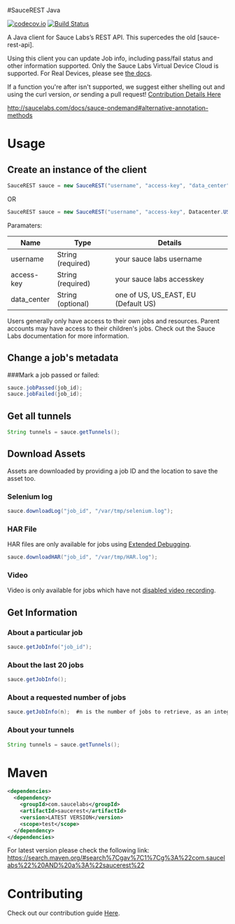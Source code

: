 #SauceREST Java

[![codecov.io](https://codecov.io/github/saucelabs/saucerest-java/coverage.svg?branch=master)](https://codecov.io/github/saucelabs/saucerest-java?branch=master)
[![Build Status](https://travis-ci.org/saucelabs/saucerest-java.svg?branch=master)](https://travis-ci.org/saucelabs/saucerest-java)

A Java client for Sauce Labs’s REST API. This supercedes the old [sauce-rest-api].

Using this client you can update Job info, including pass/fail status and other information supported.  Only the Sauce Labs Virtual Device Cloud is supported.  For Real Devices, please see [the docs](https://api.testobject.com/).

If a function you're after isn't supported, we suggest either shelling out and using the curl version, _or_ sending a pull request!  [Contribution Details Here](https://github.com/saucelabs/saucerest-java/blob/master/contributing.md)

<http://saucelabs.com/docs/sauce-ondemand#alternative-annotation-methods>

# Usage
## Create an instance of the client
```java
SauceREST sauce = new SauceREST("username", "access-key", "data_center");
```
OR
```java
SauceREST sauce = new SauceREST("username", "access-key", Datacenter.US);
```
Paramaters: 

| Name        | Type              | Details       |
| ----------- | ----------------- | ------------- |
| username    | String (required) | your sauce labs username  |
| access-key  | String (required) | your sauce labs accesskey  |
| data_center  | String (optional) | one of US, US_EAST, EU (Default US)  |



Users generally only have access to their own jobs and resources.  Parent accounts may have access to their children's jobs.  Check out the Sauce Labs documentation for more information.

## Change a job's metadata
###Mark a job passed or failed:
```java
sauce.jobPassed(job_id);
sauce.jobFailed(job_id);
```

## Get all tunnels

```java
String tunnels = sauce.getTunnels();
```

## Download Assets
Assets are downloaded by providing a job ID and the location to save the asset too.

### Selenium log

```java
sauce.downloadLog("job_id", "/var/tmp/selenium.log");
```

### HAR File
HAR files are only available for jobs using [Extended Debugging](https://wiki.saucelabs.com/pages/viewpage.action?pageId=70072943).

```java
sauce.downloadHAR("job_id", "/var/tmp/HAR.log");
```

### Video
Video is only available for jobs which have not [disabled video recording](https://wiki.saucelabs.com/display/DOCS/Test+Configuration+Options#TestConfigurationOptions-Disablevideorecording).

## Get Information
### About a particular job
```java
sauce.getJobInfo("job_id");
```

### About the last 20 jobs
```java
sauce.getJobInfo();
```

### About a requested number of jobs
```java
sauce.getJobInfo(n);  #n is the number of jobs to retrieve, as an integer
```

### About your tunnels
```java
String tunnels = sauce.getTunnels();
```

# Maven

```xml
<dependencies>
  <dependency>
    <groupId>com.saucelabs</groupId>
    <artifactId>saucerest</artifactId>
    <version>LATEST VERSION</version>
    <scope>test</scope>
  </dependency>
</dependencies>
```

For latest version please check the following link: https://search.maven.org/#search%7Cgav%7C1%7Cg%3A%22com.saucelabs%22%20AND%20a%3A%22saucerest%22

# Contributing
Check out our contribution guide [Here](https://github.com/saucelabs/saucerest-java/blob/master/contributing.md).

